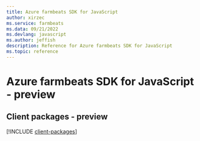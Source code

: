```yaml
---
title: Azure farmbeats SDK for JavaScript
author: xirzec
ms.service: farmbeats
ms.data: 09/21/2022
ms.devlang: javascript
ms.author: jeffish
description: Reference for Azure farmbeats SDK for JavaScript
ms.topic: reference
---
```

# Azure farmbeats SDK for JavaScript - preview

## Client packages - preview
[!INCLUDE [client-packages](farmbeats-client-index.md)]